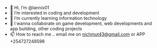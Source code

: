 - 👋 Hi, I’m @lannix01
- 👀 I’m interested in coding and development
- 🌱 I’m currently learning information technology
- 💞️ I wanna collaborate on game development, web developments and app building, other coding projects
- 📫 How to reach me .. email me on nichmut43@gmail.com or APP +254727248598

<!---
lannix01/lannix01 is a ✨ special ✨ repository because its `README.md` (this file) appears on your GitHub profile.
You can click the Preview link to take a look at your changes.
--->
